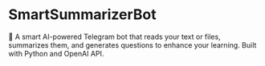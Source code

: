 # SmartSummarizerBot
🤖 A smart AI-powered Telegram bot that reads your text or files, summarizes them, and generates questions to enhance your learning. Built with Python and OpenAI API.

